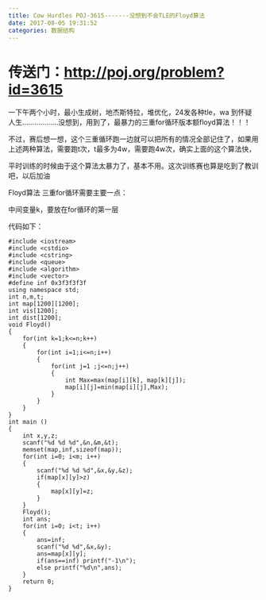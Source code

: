 ```yaml
---
title: Cow Hurdles POJ-3615-------没想到不会TLE的Floyd算法
date: 2017-08-05 19:31:52
categories: 数据结构
---
```

#  传送门：http://poj.org/problem?id=3615

一下午两个小时，最小生成树，地杰斯特拉，堆优化，24发各种tle，wa
到怀疑人生………………没想到，用到了，最暴力的三重for循环版本额floyd算法！！！

不过，赛后想一想，这个三重循环跑一边就可以把所有的情况全部记住了，如果用上述两种算法，需要跑t次，t最多为4w，需要跑4w次，确实上面的这个算法快，

平时训练<!-- more -->的时候由于这个算法太暴力了，基本不用。这次训练赛也算是吃到了教训吧，以后加油

  

Floyd算法 三重for循环需要主要一点：

中间变量k，要放在for循环的第一层

代码如下：

    
    
    #include <iostream>
    #include <cstdio>
    #include <cstring>
    #include <queue>
    #include <algorithm>
    #include <vector>
    #define inf 0x3f3f3f3f
    using namespace std;
    int n,m,t;
    int map[1200][1200];
    int vis[1200];
    int dist[1200];
    void Floyd()
    {
        for(int k=1;k<=n;k++)
        {
            for(int i=1;i<=n;i++)
            {
                for(int j=1 ;j<=n;j++)
                {
                    int Max=max(map[i][k], map[k][j]);
                    map[i][j]=min(map[i][j],Max);
                }
            }
        }
    }
    int main ()
    {
        int x,y,z;
        scanf("%d %d %d",&n,&m,&t);
        memset(map,inf,sizeof(map));
        for(int i=0; i<m; i++)
        {
            scanf("%d %d %d",&x,&y,&z);
            if(map[x][y]>z)
            {
                map[x][y]=z;
            }
        }
        Floyd();
        int ans;
        for(int i=0; i<t; i++)
        {
            ans=inf;
            scanf("%d %d",&x,&y);
            ans=map[x][y];
            if(ans==inf) printf("-1\n");
            else printf("%d\n",ans);
        }
        return 0;
    }
    
    

  
  

